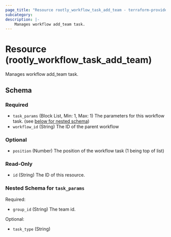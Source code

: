 ```yaml
---
page_title: "Resource rootly_workflow_task_add_team - terraform-provider-rootly"
subcategory:
description: |-
    Manages workflow add_team task.
---
```


# Resource (rootly_workflow_task_add_team)

Manages workflow add_team task.

<!-- schema generated by tfplugindocs -->
## Schema

### Required

- `task_params` (Block List, Min: 1, Max: 1) The parameters for this workflow task. (see [below for nested schema](#nestedblock--task_params))
- `workflow_id` (String) The ID of the parent workflow

### Optional

- `position` (Number) The position of the workflow task (1 being top of list)

### Read-Only

- `id` (String) The ID of this resource.

<a id="nestedblock--task_params"></a>
### Nested Schema for `task_params`

Required:

- `group_id` (String) The team id.

Optional:

- `task_type` (String)
